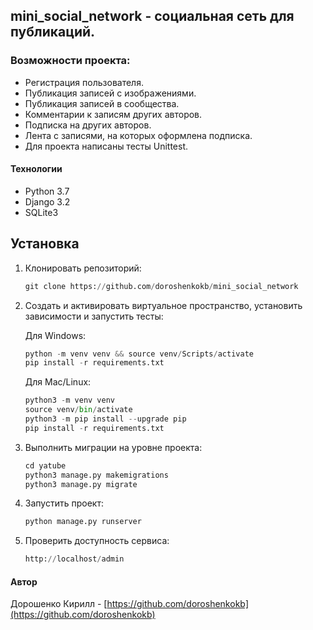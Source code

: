 ## mini_social_network - социальная сеть для публикаций.

### Возможности проекта:
- Регистрация пользователя.
- Публикация записей с изображениями.
- Публикация записей в сообщества.
- Комментарии к записям других авторов.
- Подписка на других авторов.
- Лента с записями, на которых оформлена подписка.
- Для проекта написаны тесты Unittest.

#### Технологии

- Python 3.7
- Django 3.2
- SQLite3

## Установка

1. Клонировать репозиторий:

    ```python
    git clone https://github.com/doroshenkokb/mini_social_network
    ```

3. Создать и активировать виртуальное пространство, установить зависимости и запустить тесты:

    Для Windows:

    ```python
    python -m venv venv && source venv/Scripts/activate
    pip install -r requirements.txt
    ```

    Для Mac/Linux:

    ```python
    python3 -m venv venv
    source venv/bin/activate
    python3 -m pip install --upgrade pip
    pip install -r requirements.txt
    ```

4. Выполнить миграции на уровне проекта:

   ```python
   cd yatube
   python3 manage.py makemigrations
   python3 manage.py migrate
   ```

5. Запустить проект:

    ```python
   python manage.py runserver
   ```

5. Проверить доступность сервиса:

    ```python
    http://localhost/admin
    ```

#### Автор

Дорошенко Кирилл - [https://github.com/doroshenkokb](https://github.com/doroshenkokb)